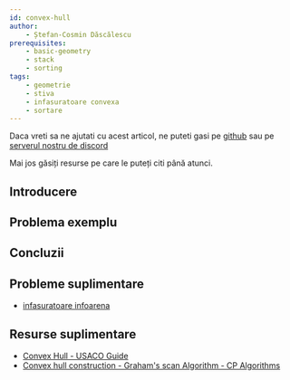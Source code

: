 ```yaml
---
id: convex-hull
author:
    - Ștefan-Cosmin Dăscălescu
prerequisites:
    - basic-geometry
    - stack
    - sorting
tags:
    - geometrie
    - stiva
    - infasuratoare convexa
    - sortare
---
```


Daca vreti sa ne ajutati cu acest articol, ne puteti gasi pe
[github](https://github.com/roalgo-discord/arhiva-educationala) sau pe [serverul
nostru de discord](https://discord.gg/vdDRSmg3fC)

Mai jos găsiți resurse pe care le puteți citi până atunci.

## Introducere

## Problema exemplu

## Concluzii

## Probleme suplimentare

- [infasuratoare infoarena](https://infoarena.ro/problema/infasuratoare)

## Resurse suplimentare

- [Convex Hull - USACO Guide](https://usaco.guide/plat/convex-hull)
- [Convex hull construction - Graham's scan Algorithm - CP
  Algorithms](https://cp-algorithms.com/geometry/convex-hull.html)
